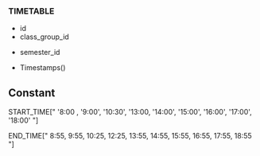 ### TIMETABLE
- id
- class_group_id
<!-- - course_id -->
<!-- - day //Integery -->
- semester_id

- Timestamps()








## Constant
START_TIME[" '8:00 , '9:00', '10:30', '13:00, '14:00', '15:00', '16:00', '17:00', '18:00' "]

END_TIME[" 8:55, 9:55, 10:25, 12:25, 13:55, 14:55, 15:55, 16:55, 17:55, 18:55 "]